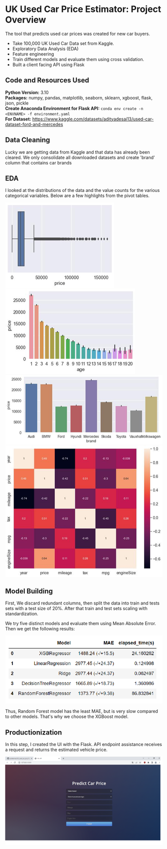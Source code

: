 # UK Used Car Price Estimator: Project Overview 
The tool that predicts used car prices was created for new car buyers.
* Take 100,000 UK Used Car Data set from Kaggle.
* Exploratory Data Analysis (EDA)
* Feature engineering
* Train different models and evaluate them using cross validation.
* Built a client facing API using Flask 

## Code and Resources Used 
**Python Version:** 3.10  
**Packages:** numpy, pandas, matplotlib, seaborn, sklearn, xgboost, flask, json, pickle  
**Create Anaconda Environment for Flask API:**  ```conda env create -n <ENVNAME> -f environment.yaml```  
**For Dataset:** https://www.kaggle.com/datasets/adityadesai13/used-car-dataset-ford-and-mercedes 

## Data Cleaning
Lucky we are getting data from Kaggle and that data has already been cleared. We only consolidate all downloaded datasets and create 'brand' column 
that contains car brands
## EDA
I looked at the distributions of the data and the value counts for the various categorical variables. Below are a few highlights from the pivot tables. 

![alt text](https://github.com/polaternez/UK_used_car_proj/blob/master/images/price_dist.jpg "Car Price Distribution")
![alt text](https://github.com/polaternez/UK_used_car_proj/blob/master/images/age.jpg "Car Price by Age")
![alt text](https://github.com/polaternez/UK_used_car_proj/blob/master/images/brand.jpg "Car Price by Brand")
![alt text](https://github.com/polaternez/UK_used_car_proj/blob/master/images/correlation.jpg "Correlation")

## Model Building 

First, We discard redundant columns, then split the data into train and tests sets with a test size of 20%. After that train and test sets scaling with standardization.   

We try five distinct models and evaluate them using Mean Absolute Error. Then we get the following results:

![alt text](https://github.com/polaternez/UK_used_car_proj/blob/master/images/model_performance.png "Model Performances")

Thus, Random Forest model has the least MAE, but is very slow compared to other models. That's why we choose the XGBoost model.

## Productionization 
In this step, I created the UI with the Flask. API endpoint assistance receives a request and returns the estimated vehicle price.

![alt text](https://github.com/polaternez/UK_used_car_proj/blob/master/images/flask-api.png "UK Used Car Price Estimator")


